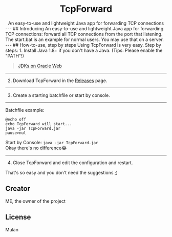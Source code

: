 <!-- Sorry for the rubbish HTML and md -->
<div align="center">
  <h1>
    TcpForward
  </h1>
  <span>An easy-to-use and lightweight Java app for forwarding TCP connections</span>
</div>
---
## Introducing
An easy-to-use and lightweight Java app for forwarding TCP connections: forward all TCP connections from the port that listening.
The start.bat is an example for normal users.
You may use that on a server.
---
## How-to-use, step by steps
Using TcpForward is very easy. Step by steps:
1. Install Java 1.8+ if you don't have a Java. (Tips: Please enable the "PATH"!)

> [JDKs on Oracle Web](https://www.oracle.com/java/technologies/downloads/)
---
2. Download TcpForward in the [Releases](https://github.com/SkidMeow/TcpForward/releases) page.
---
3. Create a starting batchfile or start by console.
---
Batchfile example:
```batchfile
@echo off
echo TcpForward will start...
java -jar TcpForward.jar
pause>nul
```
Start by Console:
`java -jar TcpForward.jar`
<br>
Okay there's no difference😂

---
4. Close TcpForward and edit the configuration and restart.


That's so easy and you don't need the suggestions ;)
## Creator
ME, the owner of the project

## License
Mulan




